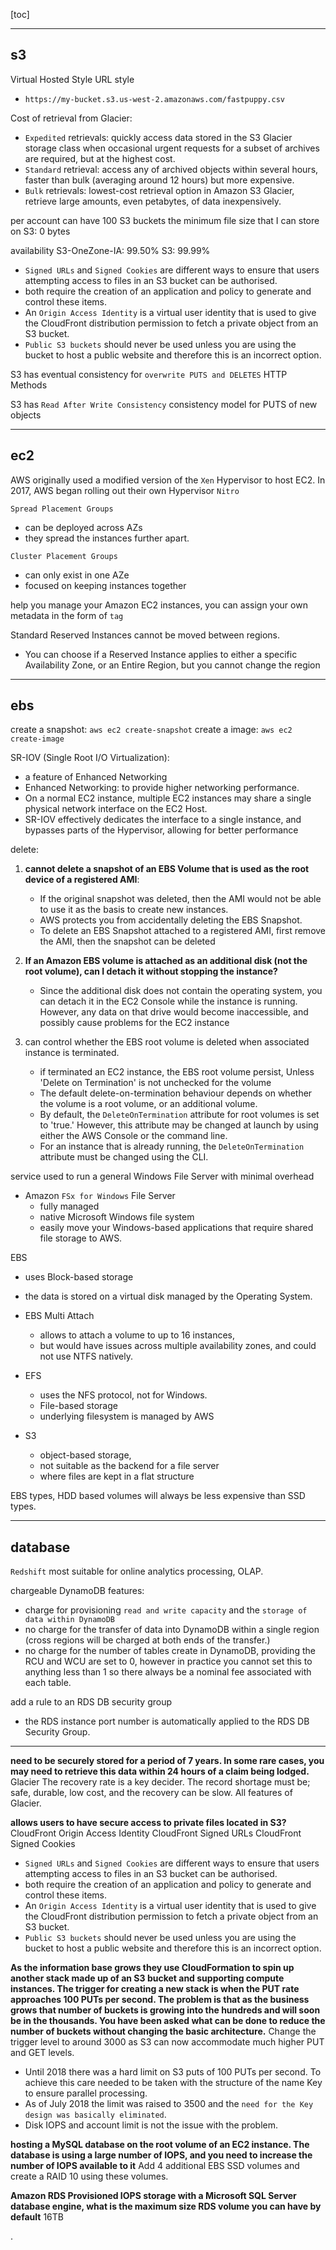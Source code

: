 

[toc]

---


## s3

Virtual Hosted Style URL style
- `https://my-bucket.s3.us-west-2.amazonaws.com/fastpuppy.csv`


Cost of retrieval from Glacier:
- `Expedited` retrievals: quickly access data stored in the S3 Glacier storage class when occasional urgent requests for a subset of archives are required, but at the highest cost. 
- `Standard` retrieval: access any of archived objects within several hours, faster than bulk (averaging around 12 hours) but more expensive. 
- `Bulk` retrievals: lowest-cost retrieval option in Amazon S3 Glacier, retrieve large amounts, even petabytes, of data inexpensively.



per account can have 100 S3 buckets
the minimum file size that I can store on S3: 0 bytes


availability 
S3-OneZone-IA: 99.50%
S3: 99.99%



- `Signed URLs` and `Signed Cookies` are different ways to ensure that users attempting access to files in an S3 bucket can be authorised. 
- both require the creation of an application and policy to generate and control these items. 
- An `Origin Access Identity` is a virtual user identity that is used to give the CloudFront distribution permission to fetch a private object from an S3 bucket. 
- `Public S3 buckets` should never be used unless you are using the bucket to host a public website and therefore this is an incorrect option.


S3 has eventual consistency for `overwrite PUTS and DELETES` HTTP Methods

S3 has `Read After Write Consistency` consistency model for PUTS of new objects

---

## ec2


AWS originally used a modified version of the `Xen` Hypervisor to host EC2. In 2017, AWS began rolling out their own Hypervisor `Nitro`


`Spread Placement Groups` 
- can be deployed across AZs 
- they spread the instances further apart. 

`Cluster Placement Groups` 
- can only exist in one AZe 
- focused on keeping instances together

help you manage your Amazon EC2 instances, you can assign your own metadata in the form of `tag`


Standard Reserved Instances cannot be moved between regions. 
- You can choose if a Reserved Instance applies to either a specific Availability Zone, or an Entire Region, but you cannot change the region

---

## ebs

create a snapshot: `aws ec2 create-snapshot` 
create a image: `aws ec2 create-image`

 
SR-IOV (Single Root I/O Virtualization): 
- a feature of Enhanced Networking 
- Enhanced Networking: to provide higher networking performance. 
- On a normal EC2 instance, multiple EC2 instances may share a single physical network interface on the EC2 Host. 
- SR-IOV effectively dedicates the interface to a single instance, and bypasses parts of the Hypervisor, allowing for better performance


delete:
1. **cannot delete a snapshot of an EBS Volume that is used as the root device of a registered AMI**:
   - If the original snapshot was deleted, then the AMI would not be able to use it as the basis to create new instances. 
   - AWS protects you from accidentally deleting the EBS Snapshot. 
   - To delete an EBS Snapshot attached to a registered AMI, first remove the AMI, then the snapshot can be deleted

2. **If an Amazon EBS volume is attached as an additional disk (not the root volume), can I detach it without stopping the instance?**
    - Since the additional disk does not contain the operating system, you can detach it in the EC2 Console while the instance is running. However, any data on that drive would become inaccessible, and possibly cause problems for the EC2 instance
3. can control whether the EBS root volume is deleted when associated instance is terminated. 
   - if terminated an EC2 instance, the EBS root volume persist, Unless 'Delete on Termination' is not unchecked for the volume
   - The default delete-on-termination behaviour depends on whether the volume is a root volume, or an additional volume. 
   - By default, the `DeleteOnTermination` attribute for root volumes is set to 'true.' However, this attribute may be changed at launch by using either the AWS Console or the command line. 
   - For an instance that is already running, the `DeleteOnTermination` attribute must be changed using the CLI.


service used to run a general Windows File Server with minimal overhead
- Amazon `FSx for Windows` File Server 
  - fully managed 
  - native Microsoft Windows file system 
  - easily move your Windows-based applications that require shared file storage to AWS. 

EBS 
  - uses Block-based storage
  - the data is stored on a virtual disk managed by the Operating System. 

- EBS Multi Attach 
  - allows to attach a volume to up to 16 instances, 
  - but would have issues across multiple availability zones, and could not use NTFS natively. 

- EFS 
  - uses the NFS protocol, not for Windows. 
  - File-based storage
  - underlying filesystem is managed by AWS


- S3
  - object-based storage,
  - not suitable as the backend for a file server
  - where files are kept in a flat structure


EBS types, HDD based volumes will always be less expensive than SSD types. 

---

## database

`Redshift` most suitable for online analytics processing, OLAP.


chargeable DynamoDB features: 
- charge for provisioning `read and write capacity` and the `storage of data within DynamoDB`
- no charge for the transfer of data into DynamoDB within a single region (cross regions will be charged at both ends of the transfer.)
- no charge for the  number of tables create in DynamoDB, providing the RCU and WCU are set to 0, however in practice you cannot set this to anything less than 1 so there always be a nominal fee associated with each table.


add a rule to an RDS DB security group
- the RDS instance port number is automatically applied to the RDS DB Security Group.





---

**need to be securely stored for a period of 7 years. In some rare cases, you may need to retrieve this data within 24 hours of a claim being lodged.**
Glacier
The recovery rate is a key decider. The record shortage must be; safe, durable, low cost, and the recovery can be slow. All features of Glacier.



**allows users to have secure access to private files located in S3?**
CloudFront Origin Access Identity
CloudFront Signed URLs
CloudFront Signed Cookies 

- `Signed URLs` and `Signed Cookies` are different ways to ensure that users attempting access to files in an S3 bucket can be authorised. 
- both require the creation of an application and policy to generate and control these items. 
- An `Origin Access Identity` is a virtual user identity that is used to give the CloudFront distribution permission to fetch a private object from an S3 bucket. 
- `Public S3 buckets` should never be used unless you are using the bucket to host a public website and therefore this is an incorrect option.




**As the information base grows they use CloudFormation to spin up another stack made up of an S3 bucket and supporting compute instances. The trigger for creating a new stack is when the PUT rate approaches 100 PUTs per second. The problem is that as the business grows that number of buckets is growing into the hundreds and will soon be in the thousands. You have been asked what can be done to reduce the number of buckets without changing the basic architecture.**
Change the trigger level to around 3000 as S3 can now accommodate much higher PUT and GET levels.

- Until 2018 there was a hard limit on S3 puts of 100 PUTs per second. To achieve this care needed to be taken with the structure of the name Key to ensure parallel processing. 
- As of July 2018 the limit was raised to 3500 and the `need for the Key design was basically eliminated`. 
- Disk IOPS and account limit is not the issue with the problem.



**hosting a MySQL database on the root volume of an EC2 instance. The database is using a large number of IOPS, and you need to increase the number of IOPS available to it**
Add 4 additional EBS SSD volumes and create a RAID 10 using these volumes.


**Amazon RDS Provisioned IOPS storage with a Microsoft SQL Server database engine, what is the maximum size RDS volume you can have by default**
16TB









.